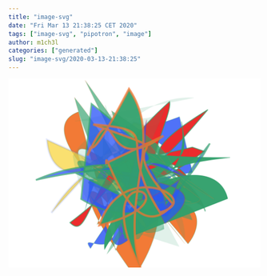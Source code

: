 ```yaml
---
title: "image-svg"
date: "Fri Mar 13 21:38:25 CET 2020"
tags: ["image-svg", "pipotron", "image"]
author: m1ch3l
categories: ["generated"]
slug: "image-svg/2020-03-13-21:38:25"
---
```


![](image.svg)
